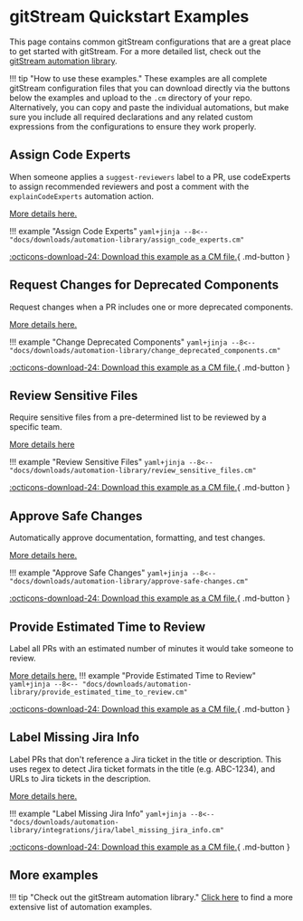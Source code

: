 # gitStream Quickstart Examples

This page contains common gitStream configurations that are a great place to get started with gitStream. For a more detailed list, check out the [gitStream automation library](automations/automation-library.md).

!!! tip "How to use these examples."
    These examples are all complete gitStream configuration files that you can download directly via the buttons below the examples and upload to the `.cm` directory of your repo. Alternatively, you can copy and paste the individual automations, but make sure you include all required declarations and any related custom expressions from the configurations to ensure they work properly. 

## Assign Code Experts

When someone applies a `suggest-reviewers` label to a PR, use codeExperts to assign recommended reviewers and post a comment with the `explainCodeExperts` automation action.

[More details here.](automations/assign-code-experts/README.md)

!!! example "Assign Code Experts"
    ```yaml+jinja
    --8<-- "docs/downloads/automation-library/assign_code_experts.cm"
    ```
    <div class="result" markdown>
      <span>
      [:octicons-download-24: Download this example as a CM file.](/downloads/automation-library/assign_code_experts.cm){ .md-button }
      </span>
    </div>
    
## Request Changes for Deprecated Components

Request changes when a PR includes one or more deprecated components.

[More details here.](automations/change-deprecated-components/README.md)

!!! example "Change Deprecated Components"
    ```yaml+jinja
    --8<-- "docs/downloads/automation-library/change_deprecated_components.cm"
    ```
    <div class="result" markdown>
      <span>
      [:octicons-download-24: Download this example as a CM file.](/downloads/automation-library/change_deprecated_components.cm){ .md-button }
      </span>
    </div>

## Review Sensitive Files
Require sensitive files from a pre-determined list to be reviewed by a specific team.

[More details here](automations/review-sensitive-files/README.md)

!!! example "Review Sensitive Files"
    ```yaml+jinja
    --8<-- "docs/downloads/automation-library/review_sensitive_files.cm"
    ```
    <div class="result" markdown>
      <span>
      [:octicons-download-24: Download this example as a CM file.](/downloads/automation-library/review_sensitive_files.cm){ .md-button }
      </span>
    </div>

## Approve Safe Changes

Automatically approve documentation, formatting, and test changes.

[More details here.](automations/approve-safe-changes/README.md)

!!! example "Approve Safe Changes"
    ```yaml+jinja
    --8<-- "docs/downloads/automation-library/approve-safe-changes.cm"
    ```
    <div class="result" markdown>
      <span>
      [:octicons-download-24: Download this example as a CM file.](/downloads/automation-library/approve-safe-changes.cm){ .md-button }
      </span>
    </div>

## Provide Estimated Time to Review
Label all PRs with an estimated number of minutes it would take someone to review. 

[More details here.](automations/provide-estimated-time-to-review/README.md)
!!! example "Provide Estimated Time to Review"
    ```yaml+jinja
    --8<-- "docs/downloads/automation-library/provide_estimated_time_to_review.cm"
    ```
    <div class="result" markdown>
      <span>
      [:octicons-download-24: Download this example as a CM file.](/downloads/automation-library/provide_estimated_time_to_review.cm){ .md-button }
      </span>
    </div>

## Label Missing Jira Info
Label PRs that don't reference a Jira ticket in the title or description. This uses regex to detect Jira ticket formats in the title (e.g. ABC-1234), and URLs to Jira tickets in the description.

[More details here.](automations/integrations/jira/label-missing-jira-info/README.md)

!!! example "Label Missing Jira Info"
    ```yaml+jinja
    --8<-- "docs/downloads/automation-library/integrations/jira/label_missing_jira_info.cm"
    ```
    <div class="result" markdown>
      <span>
      [:octicons-download-24: Download this example as a CM file.](/downloads/automation-library/integrations/jira/label_missing_jira_info.cm){ .md-button }
      </span>
    </div>
## More examples

!!! tip "Check out the gitStream automation library."
    [Click here](automations/automation-library.md) to find a more extensive list of automation examples.
